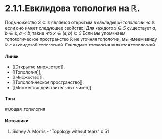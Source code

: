 # 2.1.1.Евклидова топология на $\mathbb{R}$.
Подмножество $S\subset\mathbb{R}$ является открытым в *евклидовой топологии на $\mathbb{R}$* если оно имеет следующее свойство: 
Для каждого $x\in S$ существует $a,b\in \mathbb{R},a<b$, такие что $x\in(a,b)\subseteq S$
Если мы упоминаем топологическое пространство $\mathbb{R}$ не уточняя топологии, мы имеем ввиду $\mathbb{R}$ с евклидовой топологией.
*Евклидова топология* является топологией.
#### Линки 
- [[Открытое множество]],
- [[Топология]],
- [[Множество]],
- [[Топологическое пространство]],
- [[Множество действительных чисел]]
#### Тэги 
 #Общая_топология
#### Источники
1. Sidney A. Morris - "Topology without tears" c.51